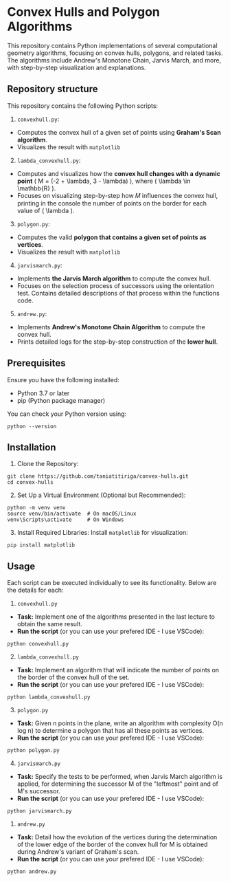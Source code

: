 # Convex Hulls and Polygon Algorithms
This repository contains Python implementations of several computational geometry algorithms, focusing on convex hulls, polygons, and related tasks. The algorithms include Andrew's Monotone Chain, Jarvis March, and more, with step-by-step visualization and explanations.

## Repository structure
This repository contains the following Python scripts:
1. `convexhull.py`:
  - Computes the convex hull of a given set of points using **Graham's Scan algorithm**.
  - Visualizes the result with `matplotlib`
2.  `lambda_convexhull.py`:
  - Computes and visualizes how the **convex hull changes with a dynamic point** \( M = (-2 + \lambda, 3 - \lambda) \), where \( \lambda \in \mathbb{R} \).
  - Focuses on visualizing step-by-step how 𝑀 influences the convex hull, printing in the console the number of points on the border for each value of \( \lambda \).
3.  `polygon.py`:
  - Computes the valid **polygon that contains a given set of points as vertices**.
  - Visualizes the result with `matplotlib`
4.  `jarvismarch.py`:
  - Implements **the Jarvis March algorithm** to compute the convex hull.
  - Focuses on the selection process of successors using the orientation test. Contains detailed descriptions of that process within the functions code.
5.  `andrew.py`:
  - Implements **Andrew's Monotone Chain Algorithm** to compute the convex hull.
  - Prints detailed logs for the step-by-step construction of the **lower hull**.

## Prerequisites
Ensure you have the following installed:
- Python 3.7 or later
- pip (Python package manager)

You can check your Python version using:
```
python --version
```

## Installation
1. Clone the Repository:
```
git clone https://github.com/taniatitiriga/convex-hulls.git
cd convex-hulls
```
2. Set Up a Virtual Environment (Optional but Recommended):
```
python -m venv venv
source venv/bin/activate  # On macOS/Linux
venv\Scripts\activate     # On Windows
```
3. Install Required Libraries: Install `matplotlib` for visualization:
```
pip install matplotlib
```

## Usage
Each script can be executed individually to see its functionality. Below are the details for each:
1. `convexhull.py`
  - **Task:** Implement one of the algorithms presented in the last lecture to obtain the same result.
  - **Run the script** (or you can use your prefered IDE - I use VSCode):
```
python convexhull.py
```
2. `lambda_convexhull.py`
  - **Task:** Implement an algorithm that will indicate the number of points on the border of the convex hull of the set.
  - **Run the script** (or you can use your prefered IDE - I use VSCode):
```
python lambda_convexhull.py
```
3. `polygon.py`
  - **Task:** Given n points in the plane, write an algorithm with complexity O(n log n) to determine a polygon that has all these points as vertices.
  - **Run the script** (or you can use your prefered IDE - I use VSCode):
```
python polygon.py
```
4. `jarvismarch.py`
  - **Task:** Specify the tests to be performed, when Jarvis March algorithm is applied, for determining the successor M of the "leftmost" point and of M's successor.
  - **Run the script** (or you can use your prefered IDE - I use VSCode):
```
python jarvismarch.py
```
1. `andrew.py`
  - **Task:** Detail how the evolution of the vertices during the determination of the lower edge of the border of the convex hull for M is obtained during Andrew's variant of Graham's scan.
  - **Run the script** (or you can use your prefered IDE - I use VSCode):
```
python andrew.py
```
